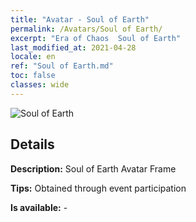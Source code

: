 ```yaml
---
title: "Avatar - Soul of Earth"
permalink: /Avatars/Soul of Earth/
excerpt: "Era of Chaos  Soul of Earth"
last_modified_at: 2021-04-28
locale: en
ref: "Soul of Earth.md"
toc: false
classes: wide
---
```

 ![Soul of Earth](/images/a/avatarFrame_53.png)

## Details

 **Description:** Soul of Earth Avatar Frame 

 **Tips:** Obtained through event participation 

 **Is available:**  - 

